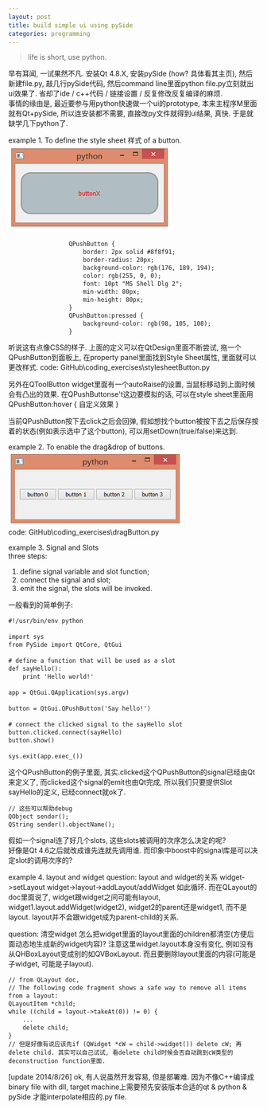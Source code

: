 ```yaml
--- 
layout: post 
title: build simple ui using pySide 
categories: programming 
--- 
```


> life is short, use python. 

早有耳闻, 一试果然不凡. 
安装Qt 4.8.X, 安装pySide (how? 具体看其主页), 然后新建file.py, 敲几行pySide代码, 然后command line里面python file.py立刻就出ui效果了. 省却了ide / c++代码 / 链接设置 / 反复修改反复编译的麻烦.    
事情的缘由是, 最近要参与用python快速做一个ui的prototype, 本来主程序M里面就有Qt+pySide, 所以连安装都不需要, 直接改py文件就得到ui结果, 真快. 于是就缺学几下python了. 

example 1. To define the style sheet 样式 of a button.    
![Alt text](data/2014-08-25_qtButtonStyleSheet.png "output")   
```   
                 QPushButton {
                     border: 2px solid #8f8f91;
                     border-radius: 20px;
                     background-color: rgb(176, 189, 194);
                     color: rgb(255, 0, 0); 
                     font: 10pt "MS Shell Dlg 2";
                     min-width: 80px;
                     min-height: 80px;  
                 }
                 QPushButton:pressed {
                     background-color: rgb(98, 105, 108);
                 }
```   
听说这有点像CSS的样子. 上面的定义可以在QtDesign里面不断尝试, 拖一个QPushButton到面板上, 在property panel里面找到Style Sheet属性, 里面就可以更改样式. 
code: GitHub\coding_exercises\stylesheetButton.py 

另外在QToolButton widget里面有一个autoRaise的设置, 当鼠标移动到上面时候会有凸出的效果. 
在QPushButtonse't这边要模拟的话, 可以在style sheet里面用QPushButton:hover { 自定义效果 } 

当前QPushButton按下去click之后会回弹, 假如想找个button被按下去之后保存按着的状态(例如表示选中了这个button), 可以用setDown(true/false)来达到. 
   
example 2. To enable the drag&drop of buttons.       
![Alt text](data/2014-08-25_qtButtonDragDrop.png "output")       
code: GitHub\coding_exercises\dragButton.py   
 
 
example 3. Signal and Slots   
three steps:            
1. define signal variable and slot function;      
2. connect the signal and slot;     
3. emit the signal, the slots will be invoked.    

一般看到的简单例子: 
```   
#!/usr/bin/env python
 
import sys
from PySide import QtCore, QtGui
 
# define a function that will be used as a slot
def sayHello():
    print 'Hello world!'
 
app = QtGui.QApplication(sys.argv)
 
button = QtGui.QPushButton('Say hello!')
 
# connect the clicked signal to the sayHello slot
button.clicked.connect(sayHello)
button.show()
 
sys.exit(app.exec_())
```   
这个QPushButton的例子里面, 其实.clicked这个QPushButton的signal已经由Qt来定义了, 而clicked这个signal的emit也由Qt完成, 所以我们只要提供Slot sayHello的定义, 已经connect就ok了. 

```
// 这些可以帮助debug  
QObject sendor();  
QString sender().objectName();  
``` 

假如一个signal连了好几个slots, 这些slots被调用的次序怎么决定的呢?            
好像是Qt 4.6之后就改成谁先连就先调用谁. 而印象中boost中的signal库是可以决定slot的调用次序的?            
 
example 4. layout and widget 
question: layout and widget的关系 
widget->setLayout
widget->layout->addLayout/addWidget 
如此循环. 而在QLayout的doc里面说了, widget跟widget之间可能有layout, widget1.layout.addWidget(widget2), widget2的parent还是widget1, 而不是layout. layout并不会跟widget成为parent-child的关系. 

question: 清空widget 
怎么把widget里面的layout里面的children都清空(方便后面动态地生成新的widget内容)? 注意这里widget.layout本身没有变化, 例如没有从QHBoxLayout变成别的如QVBoxLayout. 而且要删除layout里面的内容(可能是子widget, 可能是子layout).   
```
// from QLayout doc,   
// The following code fragment shows a safe way to remove all items from a layout:
QLayoutItem *child;
while ((child = layout->takeAt(0)) != 0) {
    ...
    delete child;
}                
// 但是好像有说应该先if (QWidget *cW = child->widget()) delete cW; 再delete child. 其实可以自己试试, 看delete child时候会否自动跳到cW类型的deconstruction function里面.   
```  


 
 
[update 2014/8/26] ok, 有人说虽然开发容易, 但是部署难. 因为不像C++编译成binary file with dll, target machine上需要预先安装版本合适的qt & python & pySide 才能interpolate相应的.py file.   







                  
